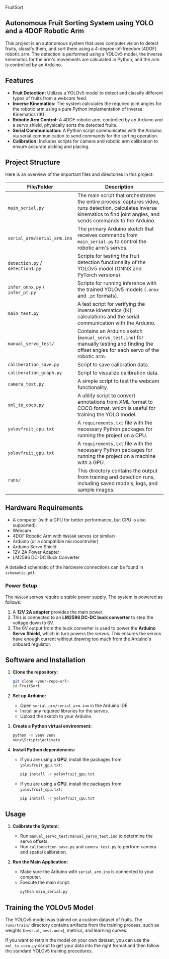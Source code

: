 FruitSort
## Autonomous Fruit Sorting System using YOLO and a 4DOF Robotic Arm

This project is an autonomous system that uses computer vision to detect fruits, classify them, and sort them using a 4-degree-of-freedom (4DOF) robotic arm. The detection is performed using a YOLOv5 model, the inverse kinematics for the arm's movements are calculated in Python, and the arm is controlled by an Arduino.

## Features

*   **Fruit Detection:** Utilizes a YOLOv5 model to detect and classify different types of fruits from a webcam feed.
*   **Inverse Kinematics:** The system calculates the required joint angles for the robotic arm using a pure Python implementation of Inverse Kinematics (IK).
*   **Robotic Arm Control:** A 4DOF robotic arm, controlled by an Arduino and a servo shield, physically sorts the detected fruits.
*   **Serial Communication:** A Python script communicates with the Arduino via serial communication to send commands for the sorting operation.
*   **Calibration:** Includes scripts for camera and robotic arm calibration to ensure accurate picking and placing.

## Project Structure

Here is an overview of the important files and directories in this project:

| File/Folder | Description |
| --- | --- |
| `main_serial.py` | The main script that orchestrates the entire process: captures video, runs detection, calculates inverse kinematics to find joint angles, and sends commands to the Arduino. |
| `serial_arm/serial_arm.ino` | The primary Arduino sketch that receives commands from `main_serial.py` to control the robotic arm's servos. |
| `detection.py` / `detection1.py` | Scripts for testing the fruit detection functionality of the YOLOv5 model (ONNX and PyTorch versions). |
| `infer_onnx.py` / `infer_pt.py` | Scripts for running inference with the trained YOLOv5 models (`.onnx` and `.pt` formats). |
| `main_test.py` | A test script for verifying the inverse kinematics (IK) calculations and the serial communication with the Arduino. |
| `manual_servo_test/` | Contains an Arduino sketch (`manual_servo_test.ino`) for manually testing and finding the offset angles for each servo of the robotic arm. |
| `caliberation_save.py` | Script to save calibration data. |
| `caliberation_graph.py` | Script to visualize calibration data. |
| `camera_test.py` | A simple script to test the webcam functionality. |
| `xml_to_coco.py` | A utility script to convert annotations from XML format to COCO format, which is useful for training the YOLO model. |
| `yolovfruit_cpu.txt` | A `requirements.txt` file with the necessary Python packages for running the project on a CPU. |
| `yolovfruit_gpu.txt` | A `requirements.txt` file with the necessary Python packages for running the project on a machine with a GPU. |
| `runs/` | This directory contains the output from training and detection runs, including saved models, logs, and sample images. |

## Hardware Requirements

*   A computer (with a GPU for better performance, but CPU is also supported).
*   Webcam
*   4DOF Robotic Arm with `MG966R` servos (or similar)
*   Arduino (or a compatible microcontroller)
*   Arduino Servo Shield
*   12V 2A Power Adapter
*   LM2596 DC-DC Buck Converter

A detailed schematic of the hardware connections can be found in `schematic.pdf`.

### Power Setup

The `MG966R` servos require a stable power supply. The system is powered as follows:
1.  A **12V 2A adapter** provides the main power.
2.  This is connected to an **LM2596 DC-DC buck converter** to step the voltage down to 6V.
3.  The 6V output from the buck converter is used to power the **Arduino Servo Shield**, which in turn powers the servos. This ensures the servos have enough current without drawing too much from the Arduino's onboard regulator.

## Software and Installation

1.  **Clone the repository:**
    ```bash
    git clone <your-repo-url>
    cd FruitSort
    ```

2.  **Set up Arduino:**
    *   Open `serial_arm/serial_arm.ino` in the Arduino IDE.
    *   Install any required libraries for the servos.
    *   Upload the sketch to your Arduino.

3.  **Create a Python virtual environment:**
    ```bash
    python -m venv venv
    venv\Scripts\activate
    ```

4.  **Install Python dependencies:**
    *   If you are using a **GPU**, install the packages from `yolovfruit_gpu.txt`:
        ```bash
        pip install -r yolovfruit_gpu.txt
        ```
    *   If you are using a **CPU**, install the packages from `yolovfruit_cpu.txt`:
        ```bash
        pip install -r yolovfruit_cpu.txt
        ```

## Usage

1.  **Calibrate the System:**
    *   Run `manual_servo_test/manual_servo_test.ino` to determine the servo offsets.
    *   Run `caliberation_save.py` and `camera_test.py` to perform camera and spatial calibration.

2.  **Run the Main Application:**
    *   Make sure the Arduino with `serial_arm.ino` is connected to your computer.
    *   Execute the main script:
        ```bash
        python main_serial.py
        ```

## Training the YOLOv5 Model

The YOLOv5 model was trained on a custom dataset of fruits. The `runs/train/` directory contains artifacts from the training process, such as weights (`best.pt`, `best.onnx`), metrics, and learning curves.

If you want to retrain the model on your own dataset, you can use the `xml_to_coco.py` script to get your data into the right format and then follow the standard YOLOv5 training procedures.
